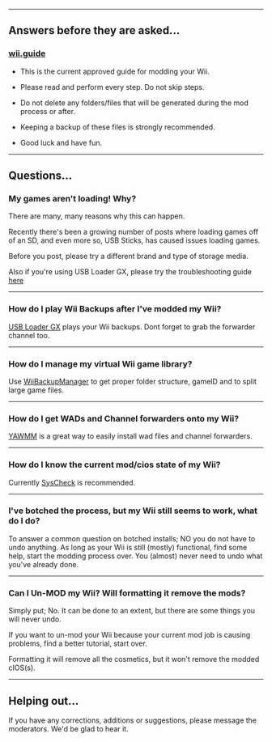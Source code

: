 ----
## Answers before they are asked...

### [wii.guide](https://wii.guide/)

* This is the current approved guide for modding your Wii.

* Please read and perform every step. Do not skip steps.

* Do not delete any folders/files that will be generated during the mod process or after.

* Keeping a backup of these files is strongly recommended.

* Good luck and have fun.

----

## Questions...

### My games aren't loading! Why?

There are many, many reasons why this can happen.

Recently there's been a growing number of posts where loading games off of an SD, and even more so, USB Sticks, has caused issues loading games.

Before you post, please try a different brand and type of storage media.

Also if you're using USB Loader GX, please try the troubleshooting guide [here](https://www.reddit.com/r/WiiHacks/comments/dnfb81/usb_loader_gx_troubleshooting_guide/)

----

### How do I play Wii Backups after I've modded my Wii?

[USB Loader GX](https://sourceforge.net/projects/usbloadergx/) plays your Wii backups. Dont forget to grab the forwarder channel too.

----

### How do I manage my virtual Wii game library?

Use [WiiBackupManager](http://www.wiibackupmanager.co.uk/WiiBackupManager_Build78.html) to get proper folder structure, gameID and to split large game files.

----

### How do I get WADs and Channel forwarders onto my Wii?

[YAWMM](https://github.com/FIX94/Some-YAWMM-Mod) is a great way to easily install wad files and channel forwarders.

----

### How do I know the current mod/cios state of my Wii?

Currently [SysCheck](http://www.hacksden.com/downloads.php?do=file&id=149) is recommended.

----

### I've botched the process, but my Wii still seems to work, what do I do?

To answer a common question on botched installs; NO you do not have to undo anything. As long as your Wii is still (mostly) functional, find some help, start the modding process over. You (almost) never need to undo what you've already done.

----

### Can I Un-MOD my Wii? Will formatting it remove the mods?

Simply put; No. It can be done to an extent, but there are some things you will never undo. 

If you want to un-mod your Wii because your current mod job is causing problems, find a better tutorial, start over.

Formatting it will remove all the cosmetics, but it won't remove the modded cIOS(s).

----

## Helping out...

If you have any corrections, additions or suggestions, please message the moderators. We'd be glad to hear it.